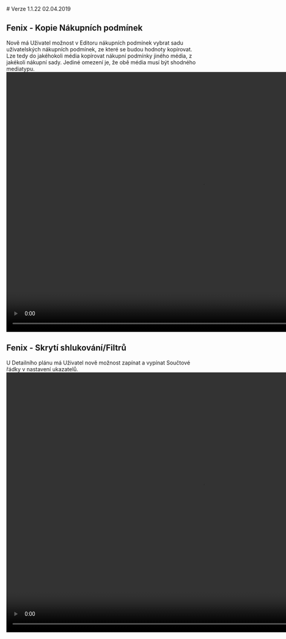 ﻿﻿# Verze 1.1.22
02.04.2019

## Fenix - Kopie Nákupních podmínek
Nově má Uživatel možnost v Editoru nákupních podmínek vybrat sadu uživatelských nákupních podmínek, ze které se budou hodnoty kopírovat. Lze tedy do jakéhokoli média kopírovat nákupní podmínky jiného média, z jakékoli nákupní sady. Jediné omezení je, že obě média musí být shodného mediatypu.
<video width="1024" height="680" src="https://kiwifenix.lerach.cz/data/kopie_NP.mp4" type="video/mp4" controls></video>

## Fenix - Skrytí shlukování/Filtrů
U Detailního plánu má Uživatel nově možnost zapínat a vypínat Součtové řádky v nastavení ukazatelů.
<video width="1024" height="680" src="https://kiwifenix.lerach.cz/data/ukazatele.mp4" type="video/mp4" controls></video>